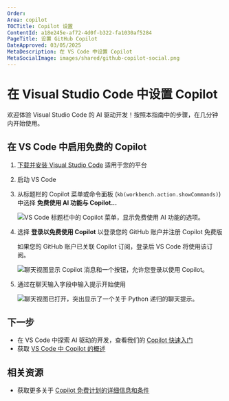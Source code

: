 ```yaml
---
Order:
Area: copilot
TOCTitle: Copilot 设置
ContentId: a18e245e-af72-4d0f-b322-fa1030af5284
PageTitle: 设置 GitHub Copilot
DateApproved: 03/05/2025
MetaDescription: 在 VS Code 中设置 Copilot
MetaSocialImage: images/shared/github-copilot-social.png
---
```

# 在 Visual Studio Code 中设置 Copilot

欢迎体验 Visual Studio Code 的 AI 驱动开发！按照本指南中的步骤，在几分钟内开始使用。

## 在 VS Code 中启用免费的 Copilot

1. [下载并安装 Visual Studio Code](https://code.visualstudio.com/Download) 适用于您的平台

1. 启动 VS Code

1. 从标题栏的 Copilot 菜单或命令面板 (`kb(workbench.action.showCommands)`) 中选择 **免费使用 AI 功能与 Copilot...**

    ![VS Code 标题栏中的 Copilot 菜单，显示免费使用 AI 功能的选项。](images/setup/copilot-menu-use-ai-features.png)

1. 选择 **登录以免费使用 Copilot** 以登录您的 GitHub 账户并注册 Copilot 免费版

    如果您的 GitHub 账户已关联 Copilot 订阅，登录后 VS Code 将使用该订阅。

    ![聊天视图显示 Copilot 消息和一个按钮，允许您登录以使用 Copilot。](images/setup/copilot-chat-view-new-user.png)

1. 通过在聊天输入字段中输入提示开始使用

    ![聊天视图已打开，突出显示了一个关于 Python 递归的聊天提示。](images/setup/copilot-chat-view-welcome.png)

## 下一步

- 在 VS Code 中探索 AI 驱动的开发，查看我们的 [Copilot 快速入门](/i18n/zh-cn/docs/copilot/getting-started.md)
- 获取 [VS Code 中 Copilot 的概述](/i18n/zh-cn/docs/copilot/overview.md)

## 相关资源

- 获取更多关于 [Copilot 免费计划的详细信息和条件](https://docs.github.com/en/copilot/about-github-copilot/subscription-plans-for-github-copilot)